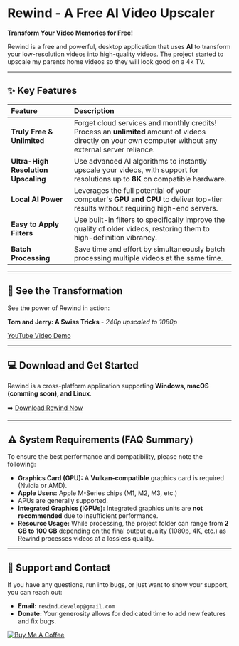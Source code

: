 # Rewind - A Free AI Video Upscaler 

**Transform Your Video Memories for Free!**

Rewind is a free and powerful, desktop application that uses **AI** to transform your low-resolution videos into high-quality videos. The project started to upscale my parents home videos so they will look good on a 4k TV.

---

## ✨ Key Features

| Feature | Description |
| :--- | :--- |
| **Truly Free & Unlimited** | Forget cloud services and monthly credits! Process an **unlimited** amount of videos directly on your own computer without any external server reliance. |
| **Ultra-High Resolution Upscaling** | Use advanced AI algorithms to instantly upscale your videos, with support for resolutions up to **8K** on compatible hardware. |
| **Local AI Power** | Leverages the full potential of your computer's **GPU and CPU** to deliver top-tier results without requiring high-end servers. |
| **Easy to Apply Filters** | Use built-in filters to specifically improve the quality of older videos, restoring them to high-definition vibrancy. |
| **Batch Processing** | Save time and effort by simultaneously batch processing multiple videos at the same time. |

---

## 🎥 See the Transformation

See the power of Rewind in action:

**Tom and Jerry: A Swiss Tricks** - *240p upscaled to 1080p*

[YouTube Video Demo](https://m.youtube.com/watch?v=UV4e40Upkmc)

---

## 💻 Download and Get Started

Rewind is a cross-platform application supporting **Windows, macOS (comming soon), and Linux**.

➡️ [Download Rewind Now](https://rewind-app.xyz)

---

## ⚠️ System Requirements (FAQ Summary)

To ensure the best performance and compatibility, please note the following:

* **Graphics Card (GPU):** A **Vulkan-compatible** graphics card is required (Nvidia or AMD).
* **Apple Users:** Apple M-Series chips (M1, M2, M3, etc.)
* APUs are generally supported.
* **Integrated Graphics (iGPUs):** Integrated graphics units are **not recommended** due to insufficient performance.
* **Resource Usage:** While processing, the project folder can range from **2 GB to 100 GB** depending on the final output quality (1080p, 4K, etc.) as Rewind processes videos at a lossless quality.

---

## 🤝 Support and Contact

If you have any questions, run into bugs, or just want to show your support, you can reach out:

* **Email:** `rewind.develop@gmail.com`
* **Donate:** Your generosity allows for dedicated time to add new features and fix bugs.

[![Buy Me A Coffee](https://img.shields.io/badge/Buy%20Me%20A%20Coffee-FFDD00?style=for-the-badge&logo=buy-me-a-coffee&logoColor=black)](https://buymeacoffee.com/rewind.app)
  
